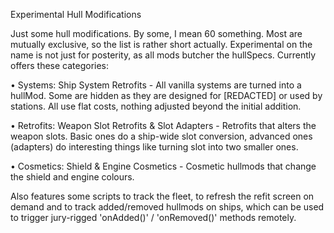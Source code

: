 Experimental Hull Modifications

Just some hull modifications. By some, I mean 60 something. Most are mutually exclusive, so the list is rather short actually. Experimental on the name is not just for posterity, as all mods butcher the hullSpecs. Currently offers these categories:

• Systems: Ship System Retrofits - 
All vanilla systems are turned into a hullMod. Some are hidden as they are designed for [REDACTED] or used by stations. All use flat costs, nothing adjusted beyond the initial addition.

• Retrofits: Weapon Slot Retrofits & Slot Adapters - 
Retrofits that alters the weapon slots. Basic ones do a ship-wide slot conversion, advanced ones (adapters) do interesting things like turning slot into two smaller ones. 

• Cosmetics: Shield & Engine Cosmetics - 
Cosmetic hullmods that change the shield and engine colours. 

Also features some scripts to track the fleet, to refresh the refit screen on demand and to track added/removed hullmods on ships, which can be used to trigger jury-rigged 'onAdded()' / 'onRemoved()' methods remotely.
